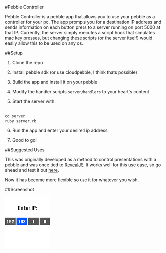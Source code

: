 #Pebble Controller

Pebble Controller is a pebble app that allows you to use your pebble as
a controller for your pc. The app prompts you for a destination IP address and
sends information on each button press to a server running on port 5000 at that
IP. Currently, the server simply executes a script hook that simulates mac key
presses, but changing these scripts (or the server itself) would easily allow
this to be used on any os.

##Setup

1. Clone the repo

2. Install pebble sdk (or use cloudpebble, I think thats possible)

3. Build the app and install it on your pebble 

4. Modify the handler scripts `server/handlers` to your heart's content 

5. Start the server with:

``` 

cd server
ruby server.rb

```

6. Run the app and enter your desired ip address

7. Good to go!

##Suggested Uses

This was originally developed as a method to control presentations with
a pebble and was once tied to [RevealJS](https://github.com/hakimel/reveal.js).
It works well for this use case, so go ahead and test it out
[here](http://lab.hakim.se/reveal-js/#/). 

Now it has become more flexible so use it for whatever you wish.

##Screenshot

![screenshot](screenshot.png)
